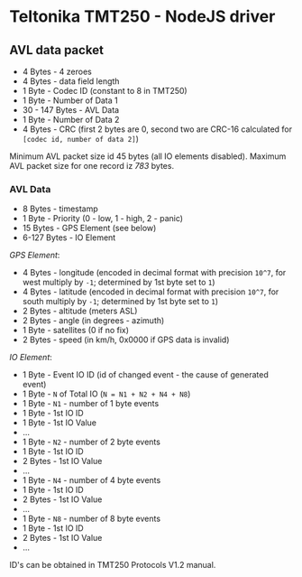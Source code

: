 # Teltonika TMT250 - NodeJS driver

## AVL data packet

* 4 Bytes - 4 zeroes
* 4 Bytes - data field length
* 1 Byte - Codec ID (constant to 8 in TMT250)
* 1 Byte - Number of Data 1
* 30 - 147 Bytes - AVL Data
* 1 Byte - Number of Data 2
* 4 Bytes - CRC (first 2 bytes are 0, second two are CRC-16 calculated for `[codec id, number of data 2]`)

Minimum AVL packet size id 45 bytes (all IO elements disabled).
Maximum AVL packet size for one record iz *783* bytes.

### AVL Data

* 8 Bytes - timestamp
* 1 Byte - Priority (0 - low, 1 - high, 2 - panic)
* 15 Bytes - GPS Element (see below)
* 6-127 Bytes - IO Element

*GPS Element*:
* 4 Bytes - longitude (encoded in decimal format with precision `10^7`, for west multiply by `-1`; determined by 1st byte set to `1`)
* 4 Bytes - latitude (encoded in decimal format with precision `10^7`, for south multiply by `-1`; determined by 1st byte set to `1`)
* 2 Bytes - altitude (meters ASL)
* 2 Bytes - angle (in degrees - azimuth)
* 1 Byte - satellites (0 if no fix)
* 2 Bytes - speed (in km/h, 0x0000 if GPS data is invalid)

*IO Element*:

* 1 Byte - Event IO ID (id of changed event - the cause of generated event)
* 1 Byte - `N` of Total IO (`N = N1 + N2 + N4 + N8`)
* 1 Byte - `N1` - number of 1 byte events
* 1 Byte - 1st IO ID
* 1 Byte - 1st IO Value
* ...
* 1 Byte - `N2` - number of 2 byte events
* 1 Byte - 1st IO ID
* 2 Bytes - 1st IO Value
* ...
* 1 Byte - `N4` - number of 4 byte events
* 1 Byte - 1st IO ID
* 2 Bytes - 1st IO Value
* ...
* 1 Byte - `N8` - number of 8 byte events
* 1 Byte - 1st IO ID
* 2 Bytes - 1st IO Value
* ...

ID's can be obtained in TMT250 Protocols V1.2 manual.